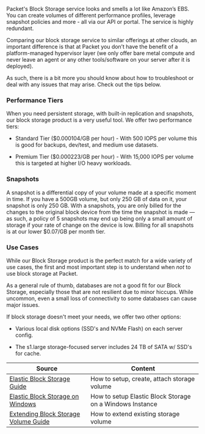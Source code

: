 <!-- <meta>
{

     "title":"Elastic Block Storage",
    "description":"Overview of our Storage Offering",
    "tag":["EBS", "Block storage"],
    "seo-title": "Elastic Block Storage - Packet Developer Docs",
    "seo-description": "Overview of our Storage Offering",
    "og-title": "Elastic Block Storage",
    "og-description": "Overview of our Storage Offering"
}
</meta> -->



Packet's Block Storage service looks and smells a lot like Amazon’s EBS. You can create volumes of different performance profiles, leverage snapshot policies and more - all via our API or portal.  The service is highly redundant.

Comparing our block storage service to similar offerings at other clouds, an important difference is that at Packet you don’t have the benefit of a platform-managed hypervisor layer (we only offer bare metal compute and never leave an agent or any other tools/software on your server after it is deployed).

As such, there is a bit more you should know about how to troubleshoot or deal with any issues that may arise.  Check out the tips below.


### Performance Tiers

When you need persistent storage, with built-in replication and snapshots, our block storage product is a very useful tool.  We offer two performance tiers:

* Standard Tier ($0.000104/GB per hour) - With 500 IOPS per volume this is good for backups, dev/test, and medium use datasets.

* Premium Tier ($0.000223/GB per hour) - With 15,000 IOPS per volume this is targeted at higher I/O heavy workloads.

### Snapshots

A snapshot is a differential copy of your volume made at a specific moment in time. If you have a 500GB volume, but only 250 GB of data on it, your snapshot is only 250 GB. With a snapshots, you are only billed for the changes to the original block device from the time the snapshot is made — as such, a policy of 5 snapshots may end up being only a small amount of storage if your rate of change on the device is low. Billing for all snapshots is at our lower $0.07/GB per month tier.

### Use Cases

While our Block Storage product is the perfect match for a wide variety of use cases, the first and most important step is to understand when *not* to use block storage at Packet.

As a general rule of thumb, databases are not a good fit for our Block Storage, especially those that are not resilient due to minor hiccups.  While uncommon, even a small loss of connectivity to some databases can cause major issues.

If block storage doesn't meet your needs, we offer two other options:

* Various local disk options (SSD's and NVMe Flash) on each server config.

* The s1.large storage-focused server includes 24 TB of SATA w/ SSD's for cache.


| Source  | Content |
| ------------- | ------------- |
| [Elastic Block Storage Guide](https://www.packet.com/resources/guides/elastic-block-storage/) | How to setup, create, attach storage volume |
| [Elastic Block Storage on Windows](https://www.packet.com/resources/guides/elastic-block-storage-windows-server/) | How to setup Elastic Block Storage on a Windows Instance |
| [Extending Block Storage Volume Guide](https://www.packet.com/resources/guides/extending-blockstorage/) | How to extend existing storage volume|

